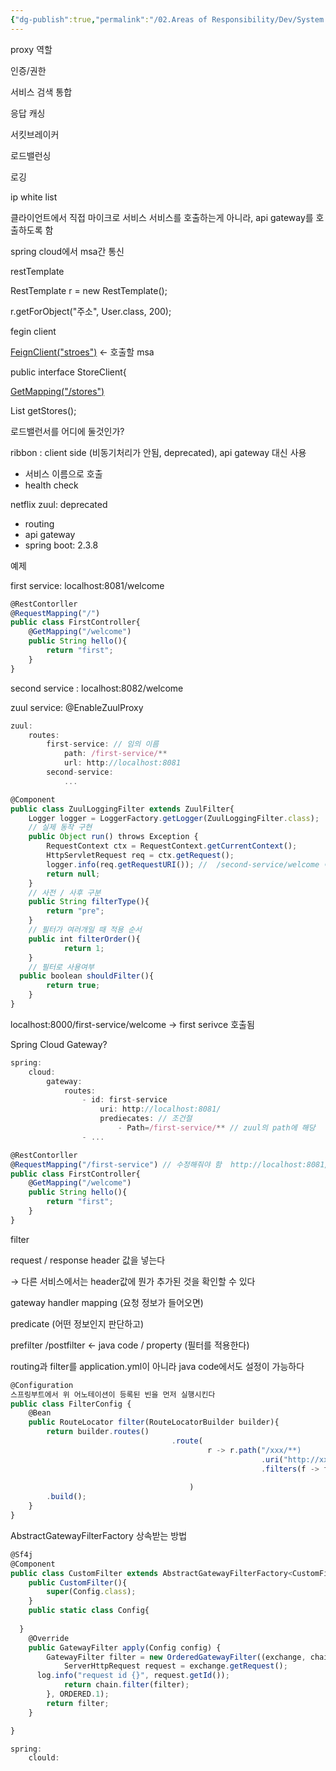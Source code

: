 ```yaml
---
{"dg-publish":true,"permalink":"/02.Areas of Responsibility/Dev/System Design & Design Pattern/API Gateway Service/","tags":["dev","apigateway","proxy"],"noteIcon":""}
---
```



proxy 역할

인증/권한 

서비스 검색 통합

응답 캐싱

서킷브레이커

로드밸런싱

로깅

ip white list 

클라이언트에서 직접 마이크로 서비스 서비스를 호출하는게 아니라, api gateway를 호출하도록 함 

spring cloud에서 msa간 통신

restTemplate

RestTemplate r = new RestTemplate();

r.getForObject("주소", User.class, 200);

fegin client

[FeignClient("stroes")](API%20Gateway%20Service%20ea73b6b3c6b34f9492e15b5da4e181ab/FeignClient(%20stroes%20)%201fa71b5c014a4442a8739c77ce3ea801.md) ← 호출할 msa 

public interface StoreClient{

[GetMapping("/stores")](API%20Gateway%20Service%20ea73b6b3c6b34f9492e15b5da4e181ab/GetMapping(%20stores%20)%206b49865455464a93af4fc8a5f00d32ff.md) 

List<Store> getStores();

로드밸런서를 어디에 둘것인가?

ribbon : client side (비동기처리가 안됨, deprecated), api gateway 대신 사용

- 서비스 이름으로 호출
- health check

netflix zuul: deprecated 

- routing
- api gateway
- spring boot: 2.3.8

예제

first service: localhost:8081/welcome

```jsx
@RestContorller
@RequestMapping("/")
public class FirstController{
	@GetMapping("/welcome")
	public String hello(){
		return "first";
	}
} 
```

second service : localhost:8082/welcome

zuul service: @EnableZuulProxy 

```jsx
zuul:
	routes:
		first-service: // 임의 이름
			path: /first-service/**
			url: http://localhost:8081
		second-service:
			...
```

```jsx
@Component
public class ZuulLoggingFilter extends ZuulFilter{
	Logger logger = LoggerFactory.getLogger(ZuulLoggingFilter.class);
	// 실제 동작 구현
	public Object run() throws Exception {
		RequestContext ctx = RequestContext.getCurrentContext();
		HttpServletRequest req = ctx.getRequest();
		logger.info(req.getRequestURI()); //  /second-service/welcome 이 출력
		return null;
	}
	// 사전 / 사후 구분
	public String filterType(){
		return "pre";
	}
	// 필터가 여러개일 때 적용 순서
	public int filterOrder(){
			return 1;
	}
	// 필터로 사용여부
  public boolean shouldFilter(){
		return true;
	}
}
```

localhost:8000/first-service/welcome → first serivce 호출됨

Spring Cloud Gateway?

```jsx
spring:
	cloud:
		gateway:
			routes:
				- id: first-service
					uri: http://localhost:8081/
					prediecates: // 조건절
						- Path=/first-service/** // zuul의 path에 해당
				- ...
```

```jsx
@RestContorller
@RequestMapping("/first-service") // 수정해줘야 함  http://localhost:8081/first-serivce/welcome 으로 호출할 것 이기 때문에
public class FirstController{
	@GetMapping("/welcome")
	public String hello(){
		return "first";
	}
} 
```

filter

request / response header 값을 넣는다

→ 다른 서비스에서는 header값에 뭔가 추가된 것을 확인할 수 있다

gateway handler mapping (요청 정보가 들어오면)

predicate (어떤 정보인지 판단하고)

prefilter /postfilter  ← java code / property (필터를 적용한다)

routing과 filter를 application.yml이 아니라 java code에서도 설정이 가능하다

```jsx
@Configuration
스프링부트에서 위 어노테이션이 등록된 빈을 먼저 실행시킨다
public class FilterConfig {
	@Bean
	public RouteLocator filter(RouteLocatorBuilder builder){
		return builder.routes()
									.route(
											r -> r.path("/xxx/**)
														.uri("http://xxxxx:7777")
														.filters(f -> f.addRequestHeader("headername", "headervalue")
																						.addResponseHeader("headername2","headervalue")
										)
		.build();
	}
}

```

AbstractGatewayFilterFactory 상속받는 방법

```jsx
@Sf4j
@Component
public class CustomFilter extends AbstractGatewayFilterFactory<CustomFilter.Config> {
	public CustomFilter(){
		super(Config.class);
	}
	public static class Config{
		
  }
	@Override
	public GatewayFilter apply(Config config) {
		GatewayFilter filter = new OrderedGatewayFilter((exchange, chain) -> {
			ServerHttpRequest request = exchange.getRequest();
      log.info("request id {}", request.getId());
			return chain.filter(filter);
		}, ORDERED.1);
		return filter;
	}

}
```

```jsx
spring:
	clould:
		
```